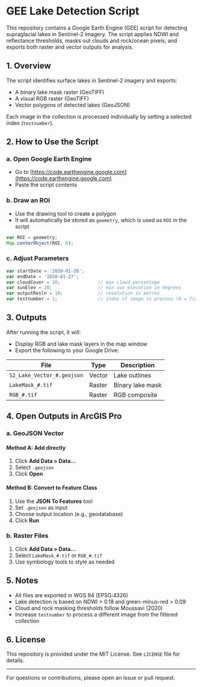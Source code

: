 # GEE Lake Detection Script

This repository contains a Google Earth Engine (GEE) script for detecting supraglacial lakes in Sentinel-2 imagery. The script applies NDWI and reflectance thresholds, masks out clouds and rock/ocean pixels, and exports both raster and vector outputs for analysis.

## 1. Overview

The script identifies surface lakes in Sentinel-2 imagery and exports:

* A binary lake mask raster (GeoTIFF)
* A visual RGB raster (GeoTIFF)
* Vector polygons of detected lakes (GeoJSON)

Each image in the collection is processed individually by setting a selected index (`testnumber`).

## 2. How to Use the Script

### a. Open Google Earth Engine

* Go to [https://code.earthengine.google.com](https://code.earthengine.google.com)
* Paste the script contents

### b. Draw an ROI

* Use the drawing tool to create a polygon
* It will automatically be stored as `geometry`, which is used as `ROI` in the script

```javascript
var ROI = geometry;
Map.centerObject(ROI, 8);
```

### c. Adjust Parameters

```javascript
var startDate = '2020-01-26';
var endDate = '2020-01-27';
var cloudCover = 10;              // max cloud percentage
var sunElev = 20;                 // min sun elevation in degrees
var outputResln = 10;             // resolution in metres
var testnumber = 1;               // index of image to process (0 = first)
```

## 3. Outputs

After running the script, it will:

* Display RGB and lake mask layers in the map window
* Export the following to your Google Drive:

| File                       | Type   | Description      |
| -------------------------- | ------ | ---------------- |
| `S2_Lake_Vector_#.geojson` | Vector | Lake outlines    |
| `LakeMask_#.tif`           | Raster | Binary lake mask |
| `RGB_#.tif`                | Raster | RGB composite    |

## 4. Open Outputs in ArcGIS Pro

### a. GeoJSON Vector

#### Method A: Add directly

1. Click **Add Data > Data...**
2. Select `.geojson`
3. Click **Open**

#### Method B: Convert to Feature Class

1. Use the **JSON To Features** tool
2. Set `.geojson` as input
3. Choose output location (e.g., geodatabase)
4. Click **Run**

### b. Raster Files

1. Click **Add Data > Data...**
2. Select `LakeMask_#.tif` or `RGB_#.tif`
3. Use symbology tools to style as needed

## 5. Notes

* All files are exported in WGS 84 (EPSG:4326)
* Lake detection is based on NDWI > 0.18 and green-minus-red > 0.09
* Cloud and rock masking thresholds follow Moussavi (2020)
* Increase `testnumber` to process a different image from the filtered collection

## 6. License

This repository is provided under the MIT License. See `LICENSE` file for details.

---

For questions or contributions, please open an issue or pull request.
